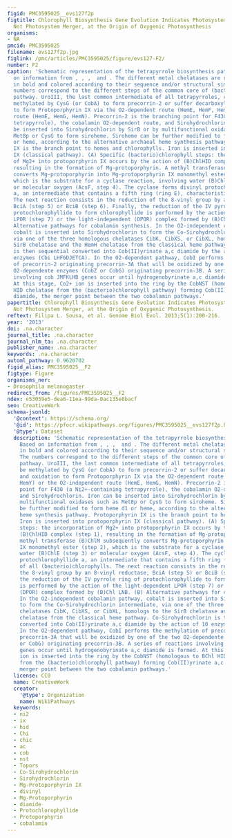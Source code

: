 ```yaml
---
figid: PMC3595025__evs127f2p
figtitle: Chlorophyll Biosynthesis Gene Evolution Indicates Photosystem Gene Duplication,
  Not Photosystem Merger, at the Origin of Oxygenic Photosynthesis
organisms:
- NA
pmcid: PMC3595025
filename: evs127f2p.jpg
figlink: /pmc/articles/PMC3595025/figure/evs127-F2/
number: F2
caption: 'Schematic representation of the tetrapyrrole biosynthesis pathway. Based
  on information from , , ,  and . The different metal chelatases are represented
  in bold and colored according to their sequence and/or structural similarity. The
  numbers correspond to the different steps of the common core of (bacterio)chlorophyll
  pathway. UroIII, the last common intermediate of all tetrapyrroles, can either be
  methylated by CysG (or CobA) to form precorrin-2 or suffer decarboxylation and oxidation
  to form Protoporphyrin IX via the O2-dependent route (HemE, HemF, HemY) or the O2-independent
  route (HemE, HemG, HemN). Precorrin-2 is the branching point for F430 (a Ni2+-containing
  tetrapyrrole), the cobalamin O2-dependent route, and Sirohydrochlorin. Iron can
  be inserted into Sirohydrochlorin by SirB or by multifunctional oxidases such as
  Met8p or CysG to form siroheme. Siroheme can be further modified to form heme d1
  or heme, according to the alternative archaeal heme synthesis pathway. Protoporphyrin
  IX is the branch point to hemes and chlorophylls. Iron is inserted into protoporphyrin
  IX (classical pathway). (A) Specific (bacterio)chlorophyll steps: the incorporation
  of Mg2+ into protoporphyrin IX occurs by the action of (B)ChlHID complex (step 1),
  resulting in the formation of Mg-protoporphyrin. A methyl transferase (B)ChlM subsequently
  converts Mg-protoporphyrin into Mg-protoporphyrin IX monomethyl ester (step 2),
  which is the substrate for a cyclase reaction, involving water (B)ChlE (step 3)
  or molecular oxygen (AcsF, step 4). The cyclase forms divinyl protochlorophyllide
  a, an intermediate that contains a fifth ring (ring E), characteristic of all (bacterio)chlorophylls.
  The next reaction consists in the reduction of the 8-vinyl group by an 8-vinyl reductase,
  BciA (step 5) or BciB (step 6). Finally, the reduction of the IV pyrrole ring of
  protochlorophyllide to form chlorophyllide is performed by the action of the light-dependent
  LPOR (step 7) or the light-independent (DPOR) complex formed by (B)Chl LNB. (B)
  Alternative pathways for cobalamin synthesis. In the O2-independent cobalamin pathway,
  cobalt is inserted into Sirohydrochlorin to form the Co-Sirohydrochlorin intermediate,
  via one of the three homologous chelatases CibK, CibXS, or CibXL, homologs to the
  SirB chelatase and the HemH chelatase from the classical heme pathway. Co-Sirohydrochlorin
  is then sequential converted into Cob(II)yrinate a,c diamide by the action of 10
  enzymes (Cbi LHFGDJETCA). In the O2-dependent pathway, CobI performs the methylation
  of precorrin-2 originating precorrin-3A that will be oxidized by one of the two
  O2-dependente enzymes (CobZ or CobG) originating precorrin-3B. A series of reactions
  involving cob JMFKLHB genes occur until hydrogenobyrinate a,c diamide is formed.
  At this stage, Co2+ ion is inserted into the ring by the CobNST (homologous to BChl
  HID chelatase from the (bacterio)chlorophyll pathway) forming Cob(II)yrinate a,c
  diamide, the merger point between the two cobalamin pathways.'
papertitle: Chlorophyll Biosynthesis Gene Evolution Indicates Photosystem Gene Duplication,
  Not Photosystem Merger, at the Origin of Oxygenic Photosynthesis.
reftext: Filipa L. Sousa, et al. Genome Biol Evol. 2013;5(1):200-216.
year: '2013'
doi: .na.character
journal_title: .na.character
journal_nlm_ta: .na.character
publisher_name: .na.character
keywords: .na.character
automl_pathway: 0.9620702
figid_alias: PMC3595025__F2
figtype: Figure
organisms_ner:
- Drosophila melanogaster
redirect_from: /figures/PMC3595025__F2
ndex: e53059e5-dea6-11ea-99da-0ac135e8bacf
seo: CreativeWork
schema-jsonld:
  '@context': https://schema.org/
  '@id': https://pfocr.wikipathways.org/figures/PMC3595025__evs127f2p.html
  '@type': Dataset
  description: 'Schematic representation of the tetrapyrrole biosynthesis pathway.
    Based on information from , , ,  and . The different metal chelatases are represented
    in bold and colored according to their sequence and/or structural similarity.
    The numbers correspond to the different steps of the common core of (bacterio)chlorophyll
    pathway. UroIII, the last common intermediate of all tetrapyrroles, can either
    be methylated by CysG (or CobA) to form precorrin-2 or suffer decarboxylation
    and oxidation to form Protoporphyrin IX via the O2-dependent route (HemE, HemF,
    HemY) or the O2-independent route (HemE, HemG, HemN). Precorrin-2 is the branching
    point for F430 (a Ni2+-containing tetrapyrrole), the cobalamin O2-dependent route,
    and Sirohydrochlorin. Iron can be inserted into Sirohydrochlorin by SirB or by
    multifunctional oxidases such as Met8p or CysG to form siroheme. Siroheme can
    be further modified to form heme d1 or heme, according to the alternative archaeal
    heme synthesis pathway. Protoporphyrin IX is the branch point to hemes and chlorophylls.
    Iron is inserted into protoporphyrin IX (classical pathway). (A) Specific (bacterio)chlorophyll
    steps: the incorporation of Mg2+ into protoporphyrin IX occurs by the action of
    (B)ChlHID complex (step 1), resulting in the formation of Mg-protoporphyrin. A
    methyl transferase (B)ChlM subsequently converts Mg-protoporphyrin into Mg-protoporphyrin
    IX monomethyl ester (step 2), which is the substrate for a cyclase reaction, involving
    water (B)ChlE (step 3) or molecular oxygen (AcsF, step 4). The cyclase forms divinyl
    protochlorophyllide a, an intermediate that contains a fifth ring (ring E), characteristic
    of all (bacterio)chlorophylls. The next reaction consists in the reduction of
    the 8-vinyl group by an 8-vinyl reductase, BciA (step 5) or BciB (step 6). Finally,
    the reduction of the IV pyrrole ring of protochlorophyllide to form chlorophyllide
    is performed by the action of the light-dependent LPOR (step 7) or the light-independent
    (DPOR) complex formed by (B)Chl LNB. (B) Alternative pathways for cobalamin synthesis.
    In the O2-independent cobalamin pathway, cobalt is inserted into Sirohydrochlorin
    to form the Co-Sirohydrochlorin intermediate, via one of the three homologous
    chelatases CibK, CibXS, or CibXL, homologs to the SirB chelatase and the HemH
    chelatase from the classical heme pathway. Co-Sirohydrochlorin is then sequential
    converted into Cob(II)yrinate a,c diamide by the action of 10 enzymes (Cbi LHFGDJETCA).
    In the O2-dependent pathway, CobI performs the methylation of precorrin-2 originating
    precorrin-3A that will be oxidized by one of the two O2-dependente enzymes (CobZ
    or CobG) originating precorrin-3B. A series of reactions involving cob JMFKLHB
    genes occur until hydrogenobyrinate a,c diamide is formed. At this stage, Co2+
    ion is inserted into the ring by the CobNST (homologous to BChl HID chelatase
    from the (bacterio)chlorophyll pathway) forming Cob(II)yrinate a,c diamide, the
    merger point between the two cobalamin pathways.'
  license: CC0
  name: CreativeWork
  creator:
    '@type': Organization
    name: WikiPathways
  keywords:
  - ni2
  - ix
  - hid
  - Chi
  - chic
  - ac
  - cob
  - nst
  - Topors
  - Co-Sirohydrochlorin
  - Sirohydrochlorin
  - Mg-Protoporphyrin IX
  - divinyl
  - Mg-Protoporphyrin
  - diamide
  - Protochlorophyllide
  - Protoporphyrin
  - cobalamin
---
```

